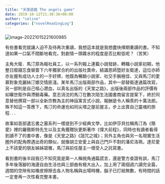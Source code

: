 ```yaml
---
title: "天使遊戲 The angels game"
date: 2019-10-12T21:38:36+08:00
author: "celine"
categories: ["novelReadingLog"]
---
```


![image-20221015221600985](https://i.imgur.com/TL7q18s.png)

有些書看完就讓人迫不及待再次重讀，我想這本就是我想盡快擇期重讀的書。不知道如果一口氣不間斷地看完，對劇情一頭霧水的程度是否比較低呢？（苦笑）

主角大衛．馬汀原為報社員工，以一系列報上連載小說發跡，轉職小說家初期，他整日廢寢忘食替簽下六年獨家合約的出版社賣命，結識恩師暨好友衛達，這位亦師亦友握有成功人士的一手好牌，他既為暢銷小說家、社交手腕極佳、又與馬汀的愛慕對象克麗絲汀娜交情匪淺。某年馬汀出版兩部作品，其中一部替衛達通篇改寫，另一部則是自己嘔心瀝血，以真名出版的《天堂之路》，出版後兩部作品的評價有如曠世鉅作與滯銷毒藥。意志消沈的馬汀在數次陌生法國書商留言提案下，終於同意替他撰寫一部以全新宗教為主的神話寓言式小說，報酬是令人稱羨的十萬法郎。殊不知這一答應下，馬汀的命運也如同尖塔之屋前屋主，步上出賣自己靈魂的旅程. . .

故事如首部遺忘書之墓系列一樣提到不少經典文學，比如伊莎貝拉稱馬汀為《簡愛》裡的羅徹斯特先生以及主角獲贈狄更斯著作《偉大前程》，同時也有讀者看得到讀不了的書中書，像是《天堂之路》《詛咒之城》；另外主角也與另一名現實生活圈外的配角際遇出奇的類似，就像胡立安愛上與自己門戶不對的潘尼洛珮，達尼愛上不該愛的朋友姊姊碧雅，馬汀與前任屋主一樣受人之託寫書。

看到書的後半段我已不知究竟是第一人稱視角通篇謊言，還是警方查證有誤，馬汀多年後落腳的海邊自由生活也與三部曲有極大出入，加上用了兩個週六讀完全篇，週間的空隙有如橡皮擦擦去各人物名稱與出場時機，腦子已打結無數，有時間的話一定會再一次性看完整本書。
